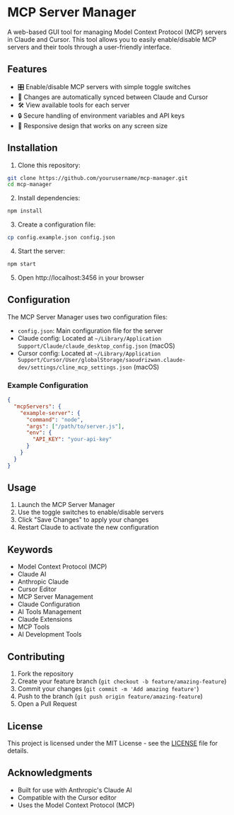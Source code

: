 # MCP Server Manager

A web-based GUI tool for managing Model Context Protocol (MCP) servers in Claude and Cursor. This tool allows you to easily enable/disable MCP servers and their tools through a user-friendly interface.

## Features

- 🎛️ Enable/disable MCP servers with simple toggle switches
- 🔄 Changes are automatically synced between Claude and Cursor
- 🛠️ View available tools for each server
- 🔒 Secure handling of environment variables and API keys
- 📱 Responsive design that works on any screen size

## Installation

1. Clone this repository:
```bash
git clone https://github.com/yourusername/mcp-manager.git
cd mcp-manager
```

2. Install dependencies:
```bash
npm install
```

3. Create a configuration file:
```bash
cp config.example.json config.json
```

4. Start the server:
```bash
npm start
```

5. Open http://localhost:3456 in your browser

## Configuration

The MCP Server Manager uses two configuration files:

- `config.json`: Main configuration file for the server
- Claude config: Located at `~/Library/Application Support/Claude/claude_desktop_config.json` (macOS)
- Cursor config: Located at `~/Library/Application Support/Cursor/User/globalStorage/saoudrizwan.claude-dev/settings/cline_mcp_settings.json` (macOS)

### Example Configuration

```json
{
  "mcpServers": {
    "example-server": {
      "command": "node",
      "args": ["/path/to/server.js"],
      "env": {
        "API_KEY": "your-api-key"
      }
    }
  }
}
```

## Usage

1. Launch the MCP Server Manager
2. Use the toggle switches to enable/disable servers
3. Click "Save Changes" to apply your changes
4. Restart Claude to activate the new configuration

## Keywords

- Model Context Protocol (MCP)
- Claude AI
- Anthropic Claude
- Cursor Editor
- MCP Server Management
- Claude Configuration
- AI Tools Management
- Claude Extensions
- MCP Tools
- AI Development Tools

## Contributing

1. Fork the repository
2. Create your feature branch (`git checkout -b feature/amazing-feature`)
3. Commit your changes (`git commit -m 'Add amazing feature'`)
4. Push to the branch (`git push origin feature/amazing-feature`)
5. Open a Pull Request

## License

This project is licensed under the MIT License - see the [LICENSE](LICENSE) file for details.

## Acknowledgments

- Built for use with Anthropic's Claude AI
- Compatible with the Cursor editor
- Uses the Model Context Protocol (MCP)
